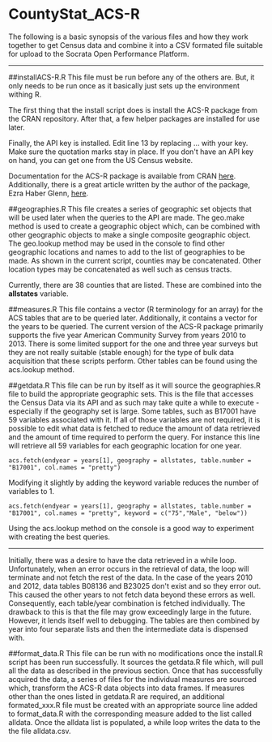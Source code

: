 # CountyStat_ACS-R
The following is a basic synopsis of the various files and how they work together to get Census data and combine it into a CSV formated file suitable for upload to the Socrata Open Performance Platform.

----------

##installACS-R.R
This file must be run before any of the others are.  But, it only needs to be run once as it basically just sets up the environment withing R.

The first thing that the install script does is install the ACS-R package from the CRAN repository.  After that, a few helper packages are installed for use later.

Finally, the API key is installed.  Edit line 13 by replacing ... with your key.  Make sure the quotation marks stay in place.  If you don't have an API key on hand, you can get one from the US Census website.  

Documentation for the ACS-R package is available from CRAN [here](https://cran.r-project.org/web/packages/acs/acs.pdf).  Additionally, there is a great article written by the author of the package, Ezra Haber Glenn, [here](http://eglenn.scripts.mit.edu/citystate/wp-content/uploads/2013/06/wpid-working_with_acs_R3.pdf).

##geographies.R
This file creates a series of geographic set objects that will be used later when the queries to the API are made.  The geo.make method is used to create a geographic object which, can be combined with other geographic objects to make a single composite geographic object.  The geo.lookup method may be used in the console to find other geographic locations and names to add to the list of geographies to be made.  As shown in the current script, counties may be concatenated.  Other location types may be concatenated as well such as census tracts.  

Currently, there are 38 counties that are listed.  These are combined into the **allstates** variable.

##measures.R
This file contains a vector (R terminology for an array) for the ACS tables that are to be queried later.  Additionally, it contains a vector for the years to be queried.  The current version of the ACS-R package primarily supports the five year American Community Survey from years 2010 to 2013.  There is some limited support for the one and three year surveys but they are not really suitable (stable enough) for the type of bulk data acquisition that these scripts perform.  Other tables can be found using the acs.lookup method.  

##getdata.R
This file can be run by itself as it will source the geographies.R file to build the appropriate geographic sets.  This is the file that accesses the Census Data via its API and as such may take quite a while to execute - especially if the geography set is large. Some tables, such as B17001 have 59 variables associated with it.  If all of those variables are not required, it is possible to edit what data is fetched to reduce the amount of data retrieved and the amount of time required to perform the query.  For instance this line will retrieve all 59 variables for each geographic location for one year.

    acs.fetch(endyear = years[1], geography = allstates, table.number = "B17001", col.names = "pretty")



Modifying it slightly by adding the keyword variable reduces the number of variables to 1.

    acs.fetch(endyear = years[1], geography = allstates, table.number = "B17001", col.names = "pretty", keyword = c("75","Male", "below"))
Using the acs.lookup method on the console is a good way to experiment with creating the best queries.

----------
Initially, there was a desire to have the data retrieved in a while loop.  Unfortunately, when an error occurs in the retrieval of data, the loop will terminate and not fetch the rest of the data. In the case of the years 2010 and 2012, data tables B08136 and B23025 don't exist and so they error out.  This caused the other years to not fetch data beyond these errors as well.  Consequently, each table/year combination is fetched individually.  The drawback to this is that the file may grow exceedingly large in the future.  However, it lends itself well to debugging.  The tables are then combined by year into four separate lists and then the intermediate data is dispensed with.

##format_data.R
 This file can be run with no modifications once the install.R script has been run successfully.  It sources the getdata.R file which, will pull all the data as described in the previous section.  Once that has successfully acquired the data, a series of files for the individual measures are sourced which, transform the ACS-R data objects into data frames.  If measures other than the ones listed in getdata.R are required, an additional formated_xxx.R file must be created with an appropriate source line added to format_data.R with the corresponding measure added to the list called alldata.  Once the alldata list is populated, a while loop writes the data to the the file alldata.csv.

